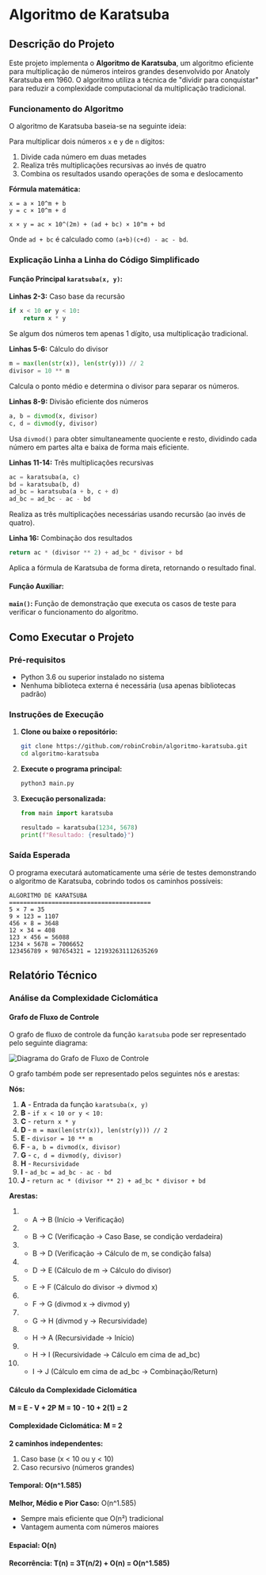 # Algoritmo de Karatsuba

## Descrição do Projeto

Este projeto implementa o **Algoritmo de Karatsuba**, um algoritmo eficiente para multiplicação de números inteiros grandes desenvolvido por Anatoly Karatsuba em 1960. O algoritmo utiliza a técnica de "dividir para conquistar" para reduzir a complexidade computacional da multiplicação tradicional.

### Funcionamento do Algoritmo

O algoritmo de Karatsuba baseia-se na seguinte ideia:

Para multiplicar dois números `x` e `y` de `n` dígitos:
1. Divide cada número em duas metades
2. Realiza três multiplicações recursivas ao invés de quatro
3. Combina os resultados usando operações de soma e deslocamento

**Fórmula matemática:**
```
x = a × 10^m + b
y = c × 10^m + d

x × y = ac × 10^(2m) + (ad + bc) × 10^m + bd
```

Onde `ad + bc` é calculado como `(a+b)(c+d) - ac - bd`.

### Explicação Linha a Linha do Código Simplificado

#### Função Principal `karatsuba(x, y)`:

**Linhas 2-3:** Caso base da recursão
```python
if x < 10 or y < 10:
    return x * y
```
Se algum dos números tem apenas 1 dígito, usa multiplicação tradicional.

**Linhas 5-6:** Cálculo do divisor
```python
m = max(len(str(x)), len(str(y))) // 2
divisor = 10 ** m
```
Calcula o ponto médio e determina o divisor para separar os números.

**Linhas 8-9:** Divisão eficiente dos números
```python
a, b = divmod(x, divisor)
c, d = divmod(y, divisor)
```
Usa `divmod()` para obter simultaneamente quociente e resto, dividindo cada número em partes alta e baixa de forma mais eficiente.

**Linhas 11-14:** Três multiplicações recursivas
```python
ac = karatsuba(a, c)
bd = karatsuba(b, d)
ad_bc = karatsuba(a + b, c + d)
ad_bc = ad_bc - ac - bd
```
Realiza as três multiplicações necessárias usando recursão (ao invés de quatro).

**Linha 16:** Combinação dos resultados
```python
return ac * (divisor ** 2) + ad_bc * divisor + bd
```
Aplica a fórmula de Karatsuba de forma direta, retornando o resultado final.

#### Função Auxiliar:

**`main()`:** Função de demonstração que executa os casos de teste para verificar o funcionamento do algoritmo.

## Como Executar o Projeto

### Pré-requisitos

- Python 3.6 ou superior instalado no sistema
- Nenhuma biblioteca externa é necessária (usa apenas bibliotecas padrão)

### Instruções de Execução

1. **Clone ou baixe o repositório:**
   ```bash
   git clone https://github.com/robinCrobin/algoritmo-karatsuba.git
   cd algoritmo-karatsuba
   ```

2. **Execute o programa principal:**
   ```bash
   python3 main.py
   ```

3. **Execução personalizada:**
   ```python
   from main import karatsuba
   
   resultado = karatsuba(1234, 5678)
   print(f"Resultado: {resultado}")
   ```

### Saída Esperada

O programa executará automaticamente uma série de testes demonstrando o algoritmo de Karatsuba, cobrindo todos os caminhos possíveis:

```
ALGORITMO DE KARATSUBA
========================================
5 × 7 = 35
9 × 123 = 1107
456 × 8 = 3648
12 × 34 = 408
123 × 456 = 56088
1234 × 5678 = 7006652
123456789 × 987654321 = 121932631112635269
```

## Relatório Técnico

### Análise da Complexidade Ciclomática

#### Grafo de Fluxo de Controle

O grafo de fluxo de controle da função `karatsuba` pode ser representado pelo seguinte diagrama:

![Diagrama do Grafo de Fluxo de Controle](diagrama.png)

O grafo também pode ser representado pelos seguintes nós e arestas:

**Nós:**
1. **A** - Entrada da função `karatsuba(x, y)`
2. **B** - `if x < 10 or y < 10:`
3. **C** - `return x * y`
4. **D** - `m = max(len(str(x)), len(str(y))) // 2`
5. **E** - `divisor = 10 ** m`
6. **F** - `a, b = divmod(x, divisor)`
7. **G** - `c, d = divmod(y, divisor)`
8. **H** - `Recursividade` 
9. **I** - `ad_bc = ad_bc - ac - bd`
10. **J** - `return ac * (divisor ** 2) + ad_bc * divisor + bd`

**Arestas:**
1. - A → B (Início → Verificação)
2. - B → C (Verificação → Caso Base, se condição verdadeira)
3. - B → D (Verificação → Cálculo de m, se condição falsa)
4. - D → E (Cálculo de m → Cálculo do divisor)
5. - E → F (Cálculo do divisor → divmod x)
6. - F → G (divmod x → divmod y)
7. - G → H (divmod y → Recursividade)
9. - H → A (Recursividade → Início)
9. - H → I (Recursividade → Cálculo em cima de ad_bc)
10. - I → J (Cálculo em cima de ad_bc → Combinação/Return)

#### Cálculo da Complexidade Ciclomática
**M = E - V + 2P**
**M = 10 - 10 + 2(1) = 2**
#### Complexidade Ciclomática: M = 2

**2 caminhos independentes:**
1. Caso base (x < 10 ou y < 10)
2. Caso recursivo (números grandes)

#### Temporal: O(n^1.585)

**Melhor, Médio e Pior Caso:** O(n^1.585)
- Sempre mais eficiente que O(n²) tradicional
- Vantagem aumenta com números maiores

#### Espacial: O(n)

#### Recorrência: T(n) = 3T(n/2) + O(n) = O(n^1.585)
